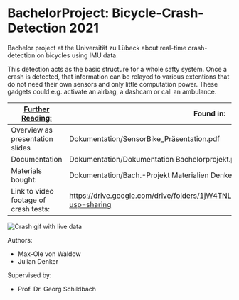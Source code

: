 # BachelorProject: Bicycle-Crash-Detection 2021
Bachelor project at the Universität zu Lübeck about real-time crash-detection on bicycles using IMU data.

This detection acts as the basic structure for a whole safty system. Once a crash is detected, that information can be relayed to various extentions that do not need their own sensors and only little computation power. These gadgets could e.g. activate an airbag, a dashcam or call an ambulance.


|  <ins>Further Reading:</ins>         | Found in:                                                                            |
|--------------------------------------|--------------------------------------------------------------------------------------|
|Overview as presentation slides       | Dokumentation/SensorBike_Präsentation.pdf                                            |
|Documentation                         | Dokumentation/Dokumentation Bachelorprojekt.pdf                                      |
|Materials bought:                     | Dokumentation/Bach.-Projekt Materialien Denker, von Waldow - Tabellenblatt1.pdf      |
|Link to video footage of crash tests: | https://drive.google.com/drive/folders/1jW4TNLSxI2Im2vOG5XeLKp5CSRpxyoWq?usp=sharing |

![Crash gif with live data](Dokumentation/Umtreten_mitLiveData.gif)

Authors:
- Max-Ole von Waldow
- Julian Denker

Supervised by:
- Prof. Dr. Georg Schildbach
